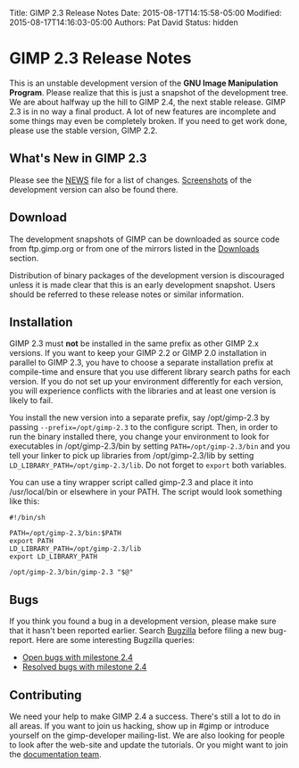Title: GIMP 2.3 Release Notes
Date: 2015-08-17T14:15:58-05:00
Modified: 2015-08-17T14:16:03-05:00
Authors: Pat David
Status: hidden


# GIMP 2.3 Release Notes

This is an unstable development version of the **GNU Image Manipulation Program**. Please realize that this is just a snapshot of the development tree. We are about halfway up the hill to GIMP 2.4, the next stable release. GIMP 2.3 is in no way a final product. A lot of new features are incomplete and some things may even be completely broken. If you need to get work done, please use the stable version, GIMP 2.2.

## What's New in GIMP 2.3

Please see the [NEWS](https://git.gnome.org/browse/gimp/plain/NEWS?h=gimp-2-4&id=GIMP_2_3_0) file for a list of changes. [Screenshots](//developer.gimp.org/screenshots.html) of the development version can also be found there.

## Download

The development snapshots of GIMP can be downloaded as source code from ftp.gimp.org or from one of the mirrors listed in the [Downloads](/downloads/#mirrors) section.

Distribution of binary packages of the development version is discouraged unless it is made clear that this is an early development snapshot. Users should be referred to these release notes or similar information.

## Installation

GIMP 2.3 must **not** be installed in the same prefix as other GIMP 2.x versions. If you want to keep your GIMP 2.2 or GIMP 2.0 installation in parallel to GIMP 2.3, you have to choose a separate installation prefix at compile-time and ensure that you use different library search paths for each version. If you do not set up your environment differently for each version, you will experience conflicts with the libraries and at least one version is likely to fail.

You install the new version into a separate prefix, say /opt/gimp-2.3 by passing `--prefix=/opt/gimp-2.3` to the configure script. Then, in order to run the binary installed there, you change your environment to look for executables in /opt/gimp-2.3/bin by setting `PATH=/opt/gimp-2.3/bin` and you tell your linker to pick up libraries from /opt/gimp-2.3/lib by setting `LD_LIBRARY_PATH=/opt/gimp-2.3/lib`. Do not forget to `export` both variables.

You can use a tiny wrapper script called gimp-2.3 and place it into /usr/local/bin or elsewhere in your PATH. The script would look something like this:

    #!/bin/sh

    PATH=/opt/gimp-2.3/bin:$PATH
    export PATH
    LD_LIBRARY_PATH=/opt/gimp-2.3/lib
    export LD_LIBRARY_PATH

    /opt/gimp-2.3/bin/gimp-2.3 "$@"

## Bugs

If you think you found a bug in a development version, please make sure that it hasn't been reported earlier. Search [Bugzilla](http://bugzilla.gnome.org/) before filing a new bug-report. Here are some interesting Bugzilla queries:

*   [Open bugs with milestone 2.4](https://bugzilla.gnome.org/buglist.cgi?product=GIMP&target_milestone=2.4&bug_status=UNCONFIRMED&bug_status=NEW&bug_status=ASSIGNED&bug_status=REOPENED)
*   [Resolved bugs with milestone 2.4](https://bugzilla.gnome.org/buglist.cgi?product=GIMP&target_milestone=2.4&bug_status=RESOLVED&bug_status=VERIFIED&bug_status=CLOSED)

## Contributing

We need your help to make GIMP 2.4 a success. There's still a lot to do in all areas. If you want to join us hacking, show up in #gimp or introduce yourself on the gimp-developer mailing-list. We are also looking for people to look after the web-site and update the tutorials. Or you might want to join the [documentation team](http://docs.gimp.org/).

